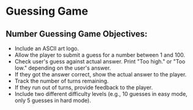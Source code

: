 # Guessing Game

## Number Guessing Game Objectives:

* Include an ASCII art logo.
* Allow the player to submit a guess for a number between 1 and 100.
* Check user's guess against actual answer. Print "Too high." or "Too low." depending on the user's answer. 
* If they got the answer correct, show the actual answer to the player.
* Track the number of turns remaining.
* If they run out of turns, provide feedback to the player. 
* Include two different difficulty levels (e.g., 10 guesses in easy mode, only 5 guesses in hard mode).